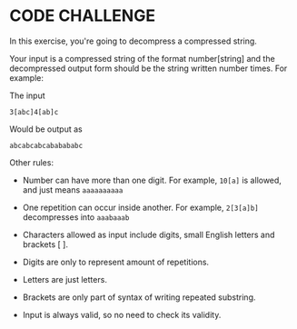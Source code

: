 # CODE CHALLENGE

In this exercise, you're going to decompress a compressed string.

Your input is a compressed string of the format number[string] and the decompressed output form should be the string written number times. For example:

The input

`3[abc]4[ab]c`

Would be output as

`abcabcabcababababc`

Other rules:

* Number can have more than one digit. For example, `10[a]` is allowed, and just means `aaaaaaaaaa`

* One repetition can occur inside another. For example, `2[3[a]b]` decompresses into `aaabaaab`

* Characters allowed as input include digits, small English letters and brackets [ ].

* Digits are only to represent amount of repetitions.

* Letters are just letters.

* Brackets are only part of syntax of writing repeated substring.

* Input is always valid, so no need to check its validity.
